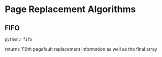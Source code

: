 # Page Replacement Algorithms

## FIFO
```bash
python3 fifo
```
returns 110th pagefault replacement information as well as the final array
